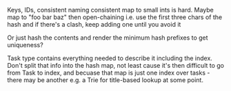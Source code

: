 Keys, IDs, consistent naming
consistent map to small ints is hard. Maybe map to "foo bar baz" then
open-chaining i.e. use the first three chars of the hash and if there's a
clash, keep adding one until you avoid it

Or just hash the contents and render the minimum hash prefixes to get
uniqueness?

Task type contains everything needed to describe it including the index.
Don't split that info into the hash map, not least cause it's then
difficult to go from Task to index, and becuase that map is just one index
over tasks - there may be another e.g. a Trie for title-based lookup at
some point.
